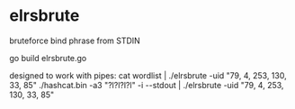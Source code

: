 # elrsbrute
bruteforce bind phrase from STDIN

go build elrsbrute.go

designed to work with pipes:
cat wordlist | ./elrsbrute -uid "79, 4, 253, 130, 33, 85"
./hashcat.bin -a3 "?l?l?l?l" -i --stdout | ./elrsbrute -uid "79, 4, 253, 130, 33, 85"
